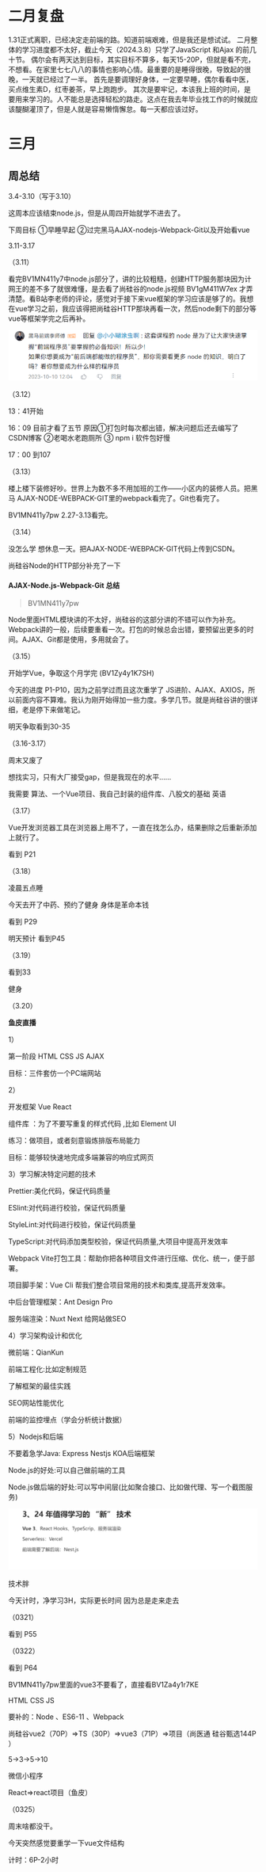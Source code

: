 # 二月复盘

1.31正式离职，已经决定走前端的路。知道前端艰难，但是我还是想试试。
二月整体的学习进度都不太好，截止今天（2024.3.8）只学了JavaScript 和Ajax 的前几十节。
偶尔会有两天达到目标，其实目标不算多，每天15-20P，但就是看不完，不想看。在家里七七八八的事情也影响心情。最重要的是睡得很晚，导致起的很晚，一天就已经过了一半。
首先是要调理好身体，一定要早睡，偶尔看看中医，买点维生素D，红枣姜茶，早上跑跑步。
其次是要牢记，本该我上班的时间，是要用来学习的。人不能总是选择轻松的路走。这点在我去年毕业找工作的时候就应该醍醐灌顶了，但是人就是容易懒惰懈怠。每一天都应该过好。

# 三月

## 周总结

3.4-3.10（写于3.10）

这周本应该结束node.js，但是从周四开始就学不进去了。

下周目标 ①早睡早起 ②过完黑马AJAX-nodejs-Webpack-Git以及开始看vue 



3.11-3.17

（3.11）

看完BV1MN411y7中node.js部分了，讲的比较粗糙，创建HTTP服务那块因为计网王的差不多了就很难懂，是去看了尚硅谷的node.js视频 BV1gM411W7ex 才弄清楚。看B站李老师的评论，感觉对于接下来vue框架的学习应该是够了的。我想在vue学习之前，我应该得把尚硅谷HTTP那块再看一次，然后node剩下的部分等vue等框架学完之后再补。

![image-20240311215838497](img/image-20240311215838497.png)

（3.12）

13：41开始

16：09 目前才看了五节 原因①打包时每次都出错，解决问题后还去编写了CSDN博客 ②老喝水老跑厕所 ③ npm i 软件包好慢

17：00 到107

（3.13）

楼上楼下装修好吵。世界上为数不多不用加班的工作——小区内的装修人员。把黑马 AJAX-NODE-WEBPACK-GIT里的webpack看完了。Git也看完了。

BV1MN411y7pw 2.27-3.13看完。

（3.14）

没怎么学 想休息一天。把AJAX-NODE-WEBPACK-GIT代码上传到CSDN。

尚硅谷Node的HTTP部分补充了一下



#### AJAX-Node.js-Webpack-Git 总结

> BV1MN411y7pw 

Node里面HTML模块讲的不太好，尚硅谷的这部分讲的不错可以作为补充。Webpack讲的一般，后续要重看一次。打包的时候总会出错，要预留出更多的时间。AJAX、Git都是使用，多用就会了。



（3.15）

开始学Vue，争取这个月学完 (BV1Zy4y1K7SH)

今天的进度 P1-P10，因为之前学过而且这次重学了 JS进阶、AJAX、AXIOS，所以前面内容不算难。我认为刚开始得加一些力度。多学几节。就是尚硅谷讲的很详细，老是停下来做笔记。

明天争取看到30-35

（3.16-3.17）

周末又废了

想找实习，只有大厂接受gap，但是我现在的水平……

我需要 算法、一个Vue项目、我自己封装的组件库、八股文的基础  英语

（3.17）

Vue开发浏览器工具在浏览器上用不了，一直在找怎么办，结果删除之后重新添加上就行了。

看到 P21

（3.18）

凌晨五点睡

今天去开了中药、预约了健身 身体是革命本钱

看到 P29

明天预计 看到P45

（3.19）

看到33 

健身 

（3.20）

**鱼皮直播**



1）

第一阶段 HTML CSS JS AJAX

目标：三件套仿一个PC端网站

2）

开发框架 Vue React

组件库 ：为了不要写重复的样式代码 ,比如 Element UI



练习：做项目，或者刻意锻炼排版布局能力

目标：能够较快速地完成多端兼容的响应式网页

3）学习解决特定问题的技术

Prettier:美化代码，保证代码质量

ESlint:对代码进行校验，保证代码质量

StyleLint:对代码进行校验，保证代码质量

TypeScript:对代码添加类型校验，保证代码质量,大项目中提高开发效率

Webpack Vite打包工具：帮助你把各种项目文件进行压缩、优化、统一，便于部署。

项目脚手架：Vue Cli 帮我们整合项目常用的技术和类库,提高开发效率。

中后台管理框架：Ant Design Pro

服务端渲染：Nuxt Next 给网站做SEO

4）学习架构设计和优化

微前端：QianKun

前端工程化:比如定制规范

了解框架的最佳实践

SEO网站性能优化

前端的监控埋点（学会分析统计数据）

5）Nodejs和后端

不要着急学Java:  Express Nestjs KOA后端框架

Node.js的好处:可以自己做前端的工具

Node.js做后端的好处:可以写中间层(比如聚合接口、比如做代理、写一个截图服务)

![image-20240320205359052](img/image-20240320205359052.png)

技术胖

今天计时，净学习3H，实际更长时间 因为总是走来走去

（0321）

看到 P55

（0322）

看到 P64

BV1MN411y7pw里面的vue3不要看了，直接看BV1Za4y1r7KE



HTML CSS JS

要补的：Node 、ES6-11 、Webpack

尚硅谷vue2（70P）=>TS（30P）=>vue3（71P）=>项目（尚医通  硅谷甄选144P ）

5->3->5->10

微信小程序

React=>react项目（鱼皮）



（0325）

周末啥都没干。

今天突然感觉要重学一下vue文件结构

计时：6P-2小时
